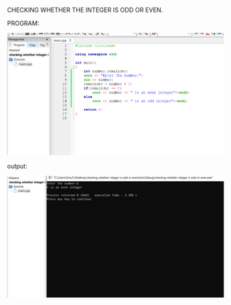 CHECKING WHETHER THE INTEGER IS ODD OR EVEN.

PROGRAM:

![output](odd.png)

output:

![output](oddou.png)
